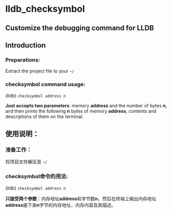 # lldb_checksymbol
## Customize the debugging command for LLDB

## Introduction

### Preparations:
  
Extract the project file to your `~/`  

### checksymbol command usage: 

(lldb) `checksymbol address n`

**Just accepts two parameters**: memory **address** and the number of bytes **n**, and then prints the following **n** bytes of memory **address**, contents and descriptions of them on the terminal.

## 使用说明：

### 准备工作：

将项目文件解压至 `~/`

### checksymbol命令的用法:

(lldb) `checksymbol address n`

**只接受两个参数**：内存地址**address**和字节数**n**，然后在终端上输出内存地址**address**接下来**n**字节的内存地址，内存内容及其描述。
